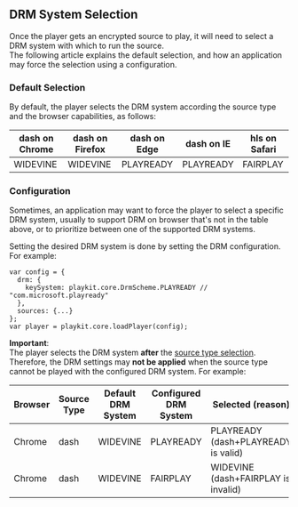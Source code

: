 ## DRM System Selection

Once the player gets an encrypted source to play, it will need to select a DRM system with which to run the source.  
The following article explains the default selection, and how an application may force the selection using a configuration.

### Default Selection

By default, the player selects the DRM system according the source type and the browser capabilities, as follows:

| dash on Chrome | dash on Firefox | dash on Edge | dash on IE | hls on Safari |
| -------------- | --------------- | ------------ | ---------- | ------------- |
| WIDEVINE       | WIDEVINE        | PLAYREADY    | PLAYREADY  | FAIRPLAY      |

### Configuration

Sometimes, an application may want to force the player to select a specific DRM system, usually to support DRM on browser that's not in the table above, or to prioritize between one of the supported DRM systems.

Setting the desired DRM system is done by setting the DRM configuration. For example:

```ecmascript 6
var config = {
  drm: {
    keySystem: playkit.core.DrmScheme.PLAYREADY // "com.microsoft.playready"
  },
  sources: {...}
};
var player = playkit.core.loadPlayer(config);
```

**Important**:  
The player selects the DRM system **after** the [source type selection](./source-selection-logic.md).  
Therefore, the DRM settings may **not be applied** when the source type cannot be played with the configured DRM system. For example:

| Browser | Source Type | Default DRM System | Configured DRM System | Selected (reason)                   |
| ------- | ----------- | ------------------ | --------------------- | ----------------------------------- |
| Chrome  | dash        | WIDEVINE           | PLAYREADY             | PLAYREADY (dash+PLAYREADY is valid) |
| Chrome  | dash        | WIDEVINE           | FAIRPLAY              | WIDEVINE (dash+FAIRPLAY is invalid) |
